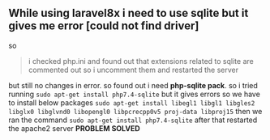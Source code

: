 ## While using laravel8x i need to use sqlite but it gives me error [could not find driver]
so 
> i checked php.ini and found out that extensions related to sqlite are commented out so i uncomment them and restarted the server

but still no changes in error. so found out i need **php-sqlite pack**.
so i tried running `sudo apt-get install php7.4-sqlite`
but it gives errors so we have to install below packages
  `sudo apt-get install libegl1 libgl1 libgles2 libglx0 libglvnd0 libopengl0 libpcrecpp0v5 proj-data libproj15`
then we ran the command
`sudo apt-get install php7.4-sqlite`
after that restarted the apache2 server
**PROBLEM SOLVED**
